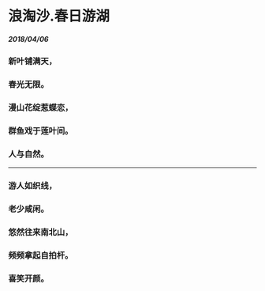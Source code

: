 # 浪淘沙.春日游湖
##### 2018/04/06
### 新叶铺满天，
### 春光无限。
### 漫山花绽惹蝶恋，
### 群鱼戏于莲叶间。
### 人与自然。
---
### 游人如织线，
### 老少咸闲。
### 悠然往来南北山，
### 频频拿起自拍杆。
### 喜笑开颜。
